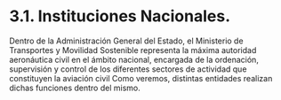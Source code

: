 
# 3.1. Instituciones Nacionales.

Dentro de la Administración General del Estado, el Ministerio de Transportes y Movilidad Sostenible representa la máxima autoridad aeronáutica civil en el ámbito nacional, encargada de la ordenación, supervisión y control de los diferentes sectores de actividad que constituyen la aviación civil Como veremos, distintas entidades realizan dichas funciones dentro del mismo.